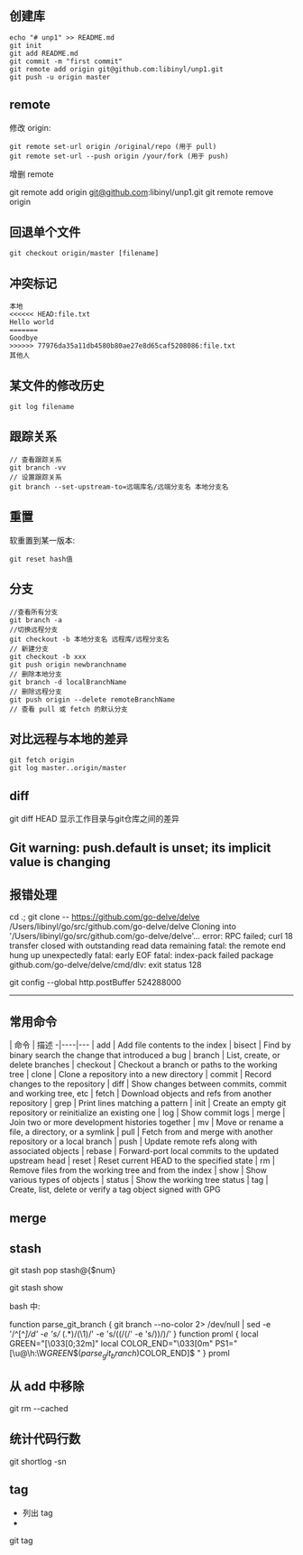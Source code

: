 ## 创建库

```
echo "# unp1" >> README.md
git init
git add README.md
git commit -m "first commit"
git remote add origin git@github.com:libinyl/unp1.git
git push -u origin master
```


## remote

修改 origin:

```
git remote set-url origin /original/repo (用于 pull)
git remote set-url --push origin /your/fork (用于 push)
```

增删 remote

git remote add origin git@github.com:libinyl/unp1.git
git remote remove origin


## 回退单个文件

```
git checkout origin/master [filename]
```

## 冲突标记

```
本地
<<<<<< HEAD:file.txt
Hello world
=======
Goodbye
>>>>>> 77976da35a11db4580b80ae27e8d65caf5208086:file.txt
其他人
```

## 某文件的修改历史

```
git log filename
```

## 跟踪关系
```
// 查看跟踪关系
git branch -vv
// 设置跟踪关系
git branch --set-upstream-to=远端库名/远端分支名 本地分支名
```

## 重置

软重置到某一版本:
```
git reset hash值
```

## 分支
```
//查看所有分支
git branch -a 
//切换远程分支
git checkout -b 本地分支名 远程库/远程分支名
// 新建分支
git checkout -b xxx
git push origin newbranchname
// 删除本地分支
git branch -d localBranchName
// 删除远程分支
git push origin --delete remoteBranchName
// 查看 pull 或 fetch 的默认分支
```

## 对比远程与本地的差异
```
git fetch origin
git log master..origin/master
```


## diff

git diff HEAD 显示工作目录与git仓库之间的差异

## Git warning: push.default is unset; its implicit value is changing

## 报错处理

cd .; git clone -- https://github.com/go-delve/delve /Users/libinyl/go/src/github.com/go-delve/delve
Cloning into '/Users/libinyl/go/src/github.com/go-delve/delve'...
error: RPC failed; curl 18 transfer closed with outstanding read data remaining
fatal: the remote end hung up unexpectedly
fatal: early EOF
fatal: index-pack failed
package github.com/go-delve/delve/cmd/dlv: exit status 128

git config --global http.postBuffer 524288000

----

## 常用命令

 | 命令 | 描述
-|----|---
 | add | Add file contents to the index
 | bisect | Find by binary search the change that introduced a bug
 | branch | List, create, or delete branches
 | checkout | Checkout a branch or paths to the working tree
 | clone | Clone a repository into a new directory
 | commit | Record changes to the repository
 | diff | Show changes between commits, commit and working tree, etc
 | fetch | Download objects and refs from another repository
 | grep | Print lines matching a pattern
 | init | Create an empty git repository or reinitialize an existing one
 | log | Show commit logs
 | merge | Join two or more development histories together
 | mv | Move or rename a file, a directory, or a symlink
 | pull | Fetch from and merge with another repository or a local branch
 | push | Update remote refs along with associated objects
 | rebase | Forward-port local commits to the updated upstream head
 | reset | Reset current HEAD to the specified state
 | rm | Remove files from the working tree and from the index
 | show | Show various types of objects
 | status | Show the working tree status
 | tag | Create, list, delete or verify a tag object signed with GPG


## merge

## stash

git stash pop stash@{$num} 

git stash show


bash 中:


function parse_git_branch {
    git branch --no-color 2> /dev/null | sed -e '/^[^*]/d' -e 's/* \(.*\)/(\1)/' -e 's/((/(/' -e 's/))/)/'
}
function proml {
    local GREEN="\[\033[0;32m\]"
    local COLOR_END="\033[0m"
    PS1="[\u@\h:\W$GREEN\$(parse_git_branch)$COLOR_END]\$ "
}
proml

## 从 add 中移除

git rm --cached <file-name>

## 统计代码行数

git shortlog -sn

## tag

- 列出 tag 
- 
git tag